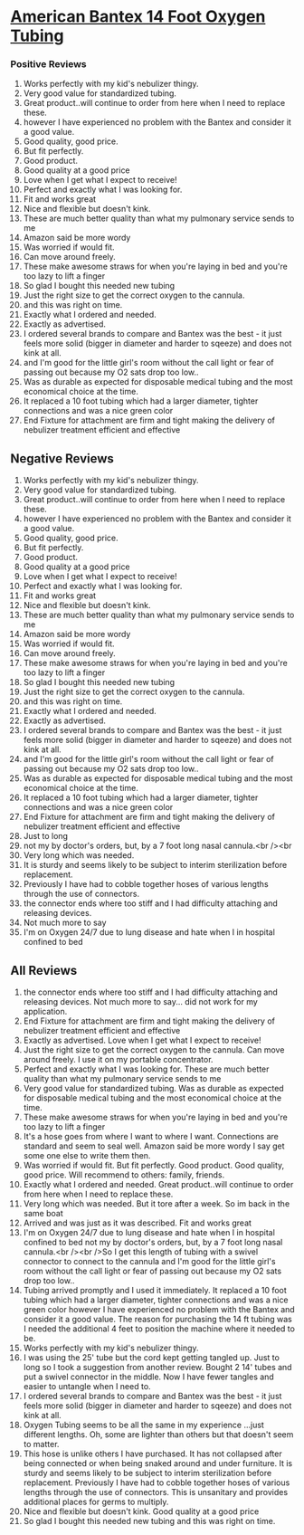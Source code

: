# [American Bantex 14 Foot Oxygen Tubing](https://products.checkmycream.com/products/American-Bantex-14-Foot-Oxygen-Tubing.html)

### Positive Reviews

<ol>
      <li>Works perfectly with my kid&#x27;s nebulizer thingy.</li>
      <li>Very good value for standardized tubing.</li>
      <li>Great product..will continue to order from here when I need to replace these.</li>
      <li>however I have experienced no problem with the Bantex and consider it a good value.  </li>
      <li>Good quality, good price.</li>
      <li>But fit perfectly.</li>
      <li>Good product.</li>
      <li>Good quality at a good price</li>
      <li>Love when I get what I expect to receive!</li>
      <li>Perfect and exactly what I was looking for.</li>
      <li>Fit and works great</li>
      <li>Nice and flexible but doesn&#x27;t kink.</li>
      <li>These are much better quality than what my pulmonary service sends to me</li>
      <li>Amazon said be more wordy</li>
      <li>Was worried if would fit.</li>
      <li>Can move around freely.  </li>
      <li>These make awesome straws for when you&#x27;re laying in bed and you&#x27;re too lazy to lift a finger</li>
      <li>So glad I bought this needed new tubing</li>
      <li>Just the right size to get the correct oxygen to the cannula.  </li>
      <li>and this was right on time.</li>
      <li>Exactly what I ordered and needed.</li>
      <li>Exactly as advertised.</li>
      <li>I ordered several brands to compare and Bantex was the best - it just feels more solid (bigger in diameter and harder to sqeeze) and does not kink at all.</li>
      <li>and I&#x27;m good for the little girl&#x27;s room without the call light or fear of passing out because my O2 sats drop too low..</li>
      <li>Was as durable as expected for disposable medical tubing and the most economical choice at the time.</li>
      <li>It replaced a 10 foot tubing which had a larger diameter, tighter connections and was a nice green color</li>
      <li>End Fixture for attachment are firm and tight making the delivery of nebulizer treatment efficient and effective</li>
</ol>


<h2>Negative Reviews</h2>
<ol>
<li> Works perfectly with my kid&#x27;s nebulizer thingy.</li>
<li> Very good value for standardized tubing.</li>
<li> Great product..will continue to order from here when I need to replace these.</li>
<li> however I have experienced no problem with the Bantex and consider it a good value.  </li>
<li> Good quality, good price.</li>
<li> But fit perfectly.</li>
<li> Good product.</li>
<li> Good quality at a good price</li>
<li> Love when I get what I expect to receive!</li>
<li> Perfect and exactly what I was looking for.</li>
<li> Fit and works great</li>
<li> Nice and flexible but doesn&#x27;t kink.</li>
<li> These are much better quality than what my pulmonary service sends to me</li>
<li> Amazon said be more wordy</li>
<li> Was worried if would fit.</li>
<li> Can move around freely.  </li>
<li> These make awesome straws for when you&#x27;re laying in bed and you&#x27;re too lazy to lift a finger</li>
<li> So glad I bought this needed new tubing</li>
<li> Just the right size to get the correct oxygen to the cannula.  </li>
<li> and this was right on time.</li>
<li> Exactly what I ordered and needed.</li>
<li> Exactly as advertised.</li>
<li> I ordered several brands to compare and Bantex was the best - it just feels more solid (bigger in diameter and harder to sqeeze) and does not kink at all.</li>
<li> and I&#x27;m good for the little girl&#x27;s room without the call light or fear of passing out because my O2 sats drop too low..</li>
<li> Was as durable as expected for disposable medical tubing and the most economical choice at the time.</li>
<li> It replaced a 10 foot tubing which had a larger diameter, tighter connections and was a nice green color</li>
<li> End Fixture for attachment are firm and tight making the delivery of nebulizer treatment efficient and effective</li>
<li> Just to long</li>
<li> not my by doctor&#x27;s orders, but, by a 7 foot long nasal cannula.&lt;br /&gt;&lt;br</li>
<li> Very long which was needed.</li>
<li> It is sturdy and seems likely to be subject to interim sterilization before replacement.</li>
<li> Previously I have had to cobble together hoses of various lengths through the use of connectors.</li>
<li> the connector ends where too stiff and I had difficulty attaching and releasing devices.  </li>
<li> Not much more to say</li>
<li> I&#x27;m on Oxygen 24/7 due to lung disease and hate when I in hospital confined to bed</li>
</ol>

<h2>All Reviews</h2>

<ol>
    <li> the connector ends where too stiff and I had difficulty attaching and releasing devices.  Not much more to say... did not work for my application.</li>
    <li> End Fixture for attachment are firm and tight making the delivery of nebulizer treatment efficient and effective</li>
    <li> Exactly as advertised. Love when I get what I expect to receive!</li>
    <li> Just the right size to get the correct oxygen to the cannula.  Can move around freely.  I use it on my portable concentrator.</li>
    <li> Perfect and exactly what I was looking for. These are much better quality than what my pulmonary service sends to me</li>
    <li> Very good value for standardized tubing. Was as durable as expected for disposable medical tubing and the most economical choice at the time.</li>
    <li> These make awesome straws for when you&#x27;re laying in bed and you&#x27;re too lazy to lift a finger</li>
    <li> It&#x27;s a hose goes from where I want to where I want. Connections are standard and seem to seal well. Amazon said be more wordy I say get some one else to write them then.</li>
    <li> Was worried if would fit. But fit perfectly. Good product. Good quality, good price. Will recommend to others: family, friends.</li>
    <li> Exactly what I ordered and needed. Great product..will continue to order from here when I need to replace these.</li>
    <li> Very long which was needed. But it tore after a week.  So im back in the same boat</li>
    <li> Arrived and was just as it was described. Fit and works great</li>
    <li> I&#x27;m on Oxygen 24/7 due to lung disease and hate when I in hospital confined to bed not my by doctor&#x27;s orders, but, by a 7 foot long nasal cannula.&lt;br /&gt;&lt;br /&gt;So I get this length of tubing with a swivel connector to connect to the cannula and I&#x27;m good for the little girl&#x27;s room without the call light or fear of passing out because my O2 sats drop too low..</li>
    <li> Tubing arrived promptly and I used it immediately.  It replaced a 10 foot tubing which had a larger diameter, tighter connections and was a nice green color however I have experienced no problem with the Bantex and consider it a good value.  The reason for purchasing the 14 ft tubing was I needed the additional 4 feet to position the machine where it needed to be.</li>
    <li> Works perfectly with my kid&#x27;s nebulizer thingy.</li>
    <li> I was using the 25&#x27; tube but the cord kept getting tangled up. Just to long so I took a suggestion from another review. Bought 2 14&#x27; tubes and put a swivel connector in the middle. Now I have fewer tangles and easier to untangle when I need to.</li>
    <li> I ordered several brands to compare and Bantex was the best - it just feels more solid (bigger in diameter and harder to sqeeze) and does not kink at all.</li>
    <li> Oxygen Tubing seems to be all the same in my experience ...just different lengths. Oh, some are lighter than others but that doesn&#x27;t seem to matter.</li>
    <li> This hose is unlike others I have purchased. It has not collapsed after being connected or when being snaked around and under furniture. It is sturdy and seems likely to be subject to interim sterilization before replacement. Previously I have had to cobble together hoses of various lengths through the use of connectors. This is unsanitary and provides additional places for germs to multiply.</li>
    <li> Nice and flexible but doesn&#x27;t kink. Good quality at a good price</li>
    <li> So glad I bought this needed new tubing and this was right on time.</li>
</ol>




